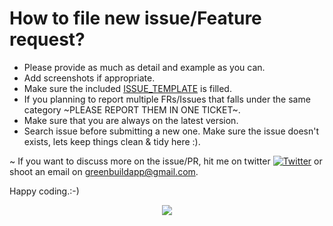 # How to file new issue/Feature request?

- Please provide as much as detail and example as you can.
- Add screenshots if appropriate.
- Make sure the included [ISSUE_TEMPLATE](https://github.com/kevalpatel2106/green-build/blob/master/.github/ISSUE_TEMPLATE.md) is filled.
- If you planning to report multiple FRs/Issues that falls under the same category ~PLEASE REPORT THEM IN ONE TICKET~.
- Make sure that you are always on the latest version.
- Search issue before submitting a new one. Make sure the issue doesn't exists, lets keep things clean & tidy here :).



~ If you want to discuss more on the issue/PR, hit me on twitter [![Twitter](https://img.shields.io/badge/Twitter-@kevalpatel2106-blue.svg?style=flat)](https://twitter.com/kevalpatel2106) or shoot an email on [greenbuildapp@gmail.com](mailto:greenbuildapp@gmailcom).

Happy coding.:-)

<div align="center">
<img src="https://cloud.githubusercontent.com/assets/370176/26526332/03bb8ac2-432c-11e7-89aa-da3cd1c0e9cb.png">
</div>

